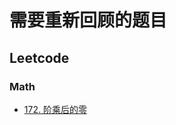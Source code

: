 # 需要重新回顾的题目

## Leetcode

### Math

- [172. 阶乘后的零](https://leetcode-cn.com/problems/factorial-trailing-zeroes)